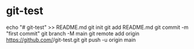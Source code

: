 # git-test
echo "# git-test" >> README.md
git init
git add README.md
git commit -m "first commit"
git branch -M main
git remote add origin https://github.com/<colebarinda97>/git-test.git
git push -u origin main
